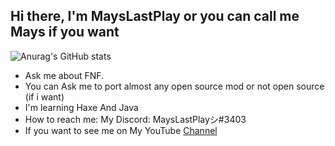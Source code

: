 ## Hi there, I'm MaysLastPlay or you can call me Mays if you want

![Anurag's GitHub stats](https://github-readme-stats.vercel.app/api?username=MaysLastPlayGithub&show_icons=true&theme=minimal)

- Ask me about FNF.
- You can Ask me to port almost any open source mod or not open source (if i want)
- I'm learning Haxe And Java
- How to reach me: My Discord: MaysLastPlayシ#3403 
- If you want to see me on My YouTube [Channel](https://youtube.com/c/MaysLastPlay0)

